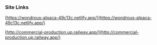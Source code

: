 ### Site Links

[https://wondrous-alpaca-49c13c.netlify.app/](https://wondrous-alpaca-49c13c.netlify.app/)

[http://commercial-production.up.railway.app/](http://commercial-production.up.railway.app/)
